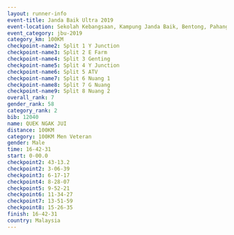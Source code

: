 ```yaml
---
layout: runner-info 
event-title: Janda Baik Ultra 2019
event-location: Sekolah Kebangsaan, Kampung Janda Baik, Bentong, Pahang, Malaysia
event_category: jbu-2019 
category_km: 100KM 
checkpoint-name2: Split 1 Y Junction  
checkpoint-name3: Split 2 E Farm  
checkpoint-name4: Split 3 Genting  
checkpoint-name5: Split 4 Y Junction 
checkpoint-name6: Split 5 ATV 
checkpoint-name7: Split 6 Nuang 1 
checkpoint-name8: Split 7 G Nuang 
checkpoint-name9: Split 8 Nuang 2 
overall_rank: 7
gender_rank: 58
category_rank: 2
bib: 12040
name: QUEK NGAK JUI
distance: 100KM
category: 100KM Men Veteran
gender: Male
time: 16-42-31
start: 0-00.0
checkpoint2: 43-13.2
checkpoint2: 3-06-39
checkpoint3: 6-17-17
checkpoint4: 8-28-07
checkpoint5: 9-52-21
checkpoint6: 11-34-27
checkpoint7: 13-51-59
checkpoint8: 15-26-35
finish: 16-42-31
country: Malaysia
---
```

